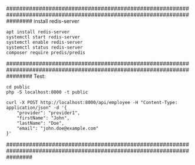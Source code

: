 ########################################################################################################################
install redis-server

    apt install redis-server
    systemctl start redis-server
    systemctl enable redis-server
    systemctl status redis-server
    composer require predis/predis

########################################################################################################################
Test:

    cd public
    php -S localhost:8000 -t public
    
    curl -X POST http://localhost:8000/api/employee -H "Content-Type: application/json" -d '{
        "provider": "provider1",
        "firstName": "John",
        "lastName": "Doe",
        "email": "john.doe@example.com"
    }'
########################################################################################################################